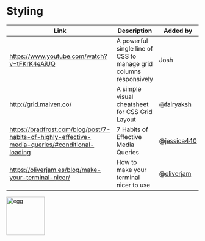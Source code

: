 # Styling

| Link | Description | Added by |
| ---- | ----------- | -------- |
|https://www.youtube.com/watch?v=tFKrK4eAiUQ| A powerful single line of CSS to manage grid columns responsively  | Josh |
|http://grid.malven.co/| A simple visual cheatsheet for CSS Grid Layout | @[fairyaksh](https://github.com/fairyaksh) |
| https://bradfrost.com/blog/post/7-habits-of-highly-effective-media-queries/#conditional-loading | 7 Habits of Effective Media Queries | @[jessica440](https://github.com/jessica440) |
|https://oliverjam.es/blog/make-your-terminal-nicer/| How to make your terminal nicer to use | @[oliverjam](https://github.com/oliverjam)  |

<img src="https://external-content.duckduckgo.com/iu/?u=https%3A%2F%2Ftse4.mm.bing.net%2Fth%3Fid%3DOIP.nHRHVv_1ROWS49Xujf26KAHaHa%26pid%3DApi&f=1" width="100" alt="egg" />